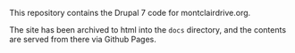 This repository contains the Drupal 7 code for montclairdrive.org.

The site has been archived to html into the `docs` directory, and the contents are served from there via Github Pages.
